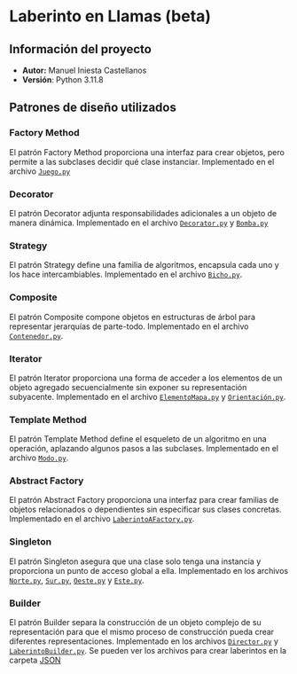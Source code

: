 # Laberinto en Llamas (beta)
## Información del proyecto
- **Autor:** Manuel Iniesta Castellanos
- **Versión**: Python 3.11.8

## Patrones de diseño utilizados

### Factory Method
El patrón Factory Method proporciona una interfaz para crear objetos, pero permite a las subclases decidir qué clase instanciar. Implementado en el archivo [`Juego.py`](./Game/Juego.py)

### Decorator
El patrón Decorator adjunta responsabilidades adicionales a un objeto de manera dinámica. Implementado en el archivo [`Decorator.py`](./EM/Hoj/Deco/Decorator.py) y [`Bomba.py`](./EM/Hoj/Deco/Bomba.py)

### Strategy
El patrón Strategy define una familia de algoritmos, encapsula cada uno y los hace intercambiables. Implementado en el archivo [`Bicho.py`](./Bicho.py).

### Composite
El patrón Composite compone objetos en estructuras de árbol para representar jerarquías de parte-todo. Implementado en el archivo [`Contenedor.py`](./EM/Cont/Contenedor.py).

### Iterator
El patrón Iterator proporciona una forma de acceder a los elementos de un objeto agregado secuencialmente sin exponer su representación subyacente. Implementado en el archivo [`ElementoMapa.py`](./EM/ElementoMapa.py) y [`Orientación.py`](./Orientation/Orientacion.py).

### Template Method
El patrón Template Method define el esqueleto de un algoritmo en una operación, aplazando algunos pasos a las subclases. Implementado en el archivo [`Modo.py`](./Mode/Modo.py).

### Abstract Factory
El patrón Abstract Factory proporciona una interfaz para crear familias de objetos relacionados o dependientes sin especificar sus clases concretas. Implementado en el archivo [`LaberintoAFactory.py`](./LaberintoAFactory.py).

### Singleton
El patrón Singleton asegura que una clase solo tenga una instancia y proporciona un punto de acceso global a ella. Implementado en los archivos [`Norte.py`](./Orientation/Norte.py), [`Sur.py`](./Orientation/Sur.py), [`Oeste.py`](./Orientation/Este.py) y [`Este.py`](./Orientation/Oeste.py).

### Builder
El patrón Builder separa la construcción de un objeto complejo de su representación para que el mismo proceso de construcción pueda crear diferentes representaciones. Implementado en los archivos [`Director.py`](./Builder/Director.py) y [`LaberintoBuilder.py`](./Builder/LaberintoBuilder.py). Se pueden ver los archivos para crear laberintos en la carpeta [JSON](./JSON/)
